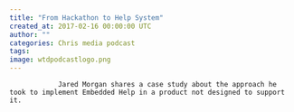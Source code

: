 ```yaml
---
title: "From Hackathon to Help System"
created_at: 2017-02-16 00:00:00 UTC
author: ""
categories: Chris media podcast
tags: 
image: wtdpodcastlogo.png
---
```


                Jared Morgan shares a case study about the approach he took to implement Embedded Help in a product not designed to support it.
            